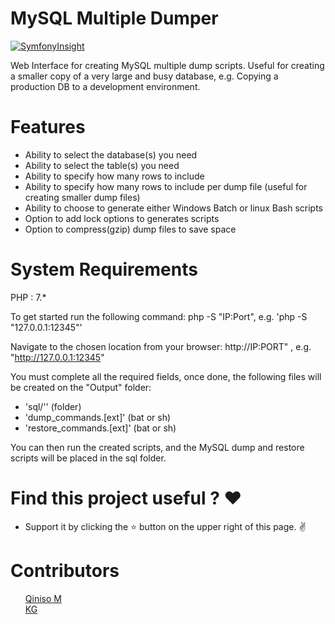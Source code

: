 # MySQL Multiple Dumper

[![SymfonyInsight](https://insight.symfony.com/projects/46d81ece-eab4-46aa-b805-bb76f93bf565/mini.svg)](https://insight.symfony.com/projects/46d81ece-eab4-46aa-b805-bb76f93bf565)

Web Interface for creating MySQL multiple dump scripts.  Useful for creating a smaller copy of a very large and busy database, e.g. Copying a production DB to a development environment.

# Features
- Ability to select the database(s) you need
- Ability to select the table(s) you need
- Ability to specify how many rows to include
- Ability to specify how many rows to include per dump file (useful for creating smaller dump files)
- Ability to choose to generate either Windows Batch or linux Bash scripts
- Option to add lock options to generates scripts
- Option to compress(gzip) dump files to save space

# System Requirements
PHP     : 7.* <br/>

To get started run the following command:
  php -S "IP:Port", e.g. 'php -S "127.0.0.1:12345"'

Navigate to the chosen location from your browser:
  http://IP:PORT"  , e.g. "http://127.0.0.1:12345"

You must complete all the required fields, once done, the following files will be created on the "Output" folder:
  - 'sql/'' (folder)
  - 'dump_commands.[ext]' (bat or sh)
  - 'restore_commands.[ext]' (bat or sh)

You can then run the created scripts, and the MySQL dump and restore scripts will be placed in the sql folder.

# Find this project useful ? :heart:
* Support it by clicking the :star: button on the upper right of this page. :v:

# Contributors

<ul class="task-list">
  <li>
    <a href="https://github.com/QinisoM">Qiniso M</a>
  </li>
  <li>
    <a href="https://github.com/kgundula">KG</a>
  </li>
</ul>
